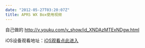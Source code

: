 ```yaml
---
date: "2012-05-27T03:20:07Z"
title: APRS WX Box使用视频
---
```


自己做的
http://v.youku.com/v_show/id_XNDAzMTExNDgw.html

iOS设备观看地址：<a href="http://v.youku.com/v_show/id_XNDAzMTExNDgw.html">iOS观看点此进入</a>